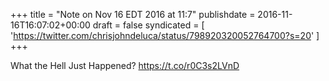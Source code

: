 +++
title = "Note on Nov 16 EDT 2016 at 11:7"
publishdate = 2016-11-16T16:07:02+00:00
draft = false
syndicated = [ 'https://twitter.com/chrisjohndeluca/status/798920320052764700?s=20' ]
+++

What the Hell Just Happened? https://t.co/r0C3s2LVnD
